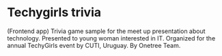 # Techygirls trivia

(Frontend app)
Trivia game sample for the meet up presentation about technology.
Presented to young woman interested in IT. 
Organized for the annual TechyGirls event by CUTI, Uruguay.
By Onetree Team.
